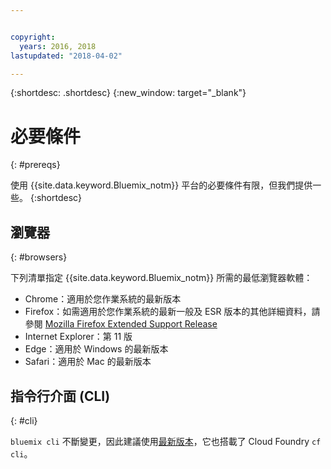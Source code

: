 ```yaml
---


copyright:
  years: 2016, 2018
lastupdated: "2018-04-02"

---
```


{:shortdesc: .shortdesc}
{:new_window: target="_blank"}

# 必要條件
{: #prereqs}

使用 {{site.data.keyword.Bluemix_notm}} 平台的必要條件有限，但我們提供一些。
{:shortdesc}

## 瀏覽器
{: #browsers}

下列清單指定 {{site.data.keyword.Bluemix_notm}} 所需的最低瀏覽器軟體：

 * Chrome：適用於您作業系統的最新版本
 * Firefox：如需適用於您作業系統的最新一般及 ESR 版本的其他詳細資料，請參閱 [Mozilla Firefox
Extended Support Release](https://www.mozilla.org/firefox/organizations/)
 * Internet Explorer：第 11 版
 * Edge：適用於 Windows 的最新版本
 * Safari：適用於 Mac 的最新版本

## 指令行介面 (CLI)
{: #cli}

`bluemix cli` 不斷變更，因此建議使用[最新版本](/docs/cli/reference/bluemix_cli/all_versions.html)，它也搭載了 Cloud Foundry `cf cli`。 
